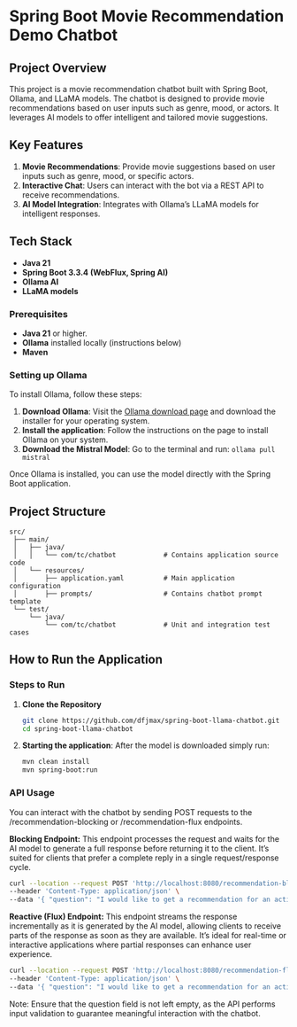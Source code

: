 # Spring Boot Movie Recommendation Demo Chatbot

## Project Overview
This project is a movie recommendation chatbot built with Spring Boot, Ollama, and LLaMA models.
The chatbot is designed to provide movie recommendations based on user inputs such as genre, mood, or actors.
It leverages AI models to offer intelligent and tailored movie suggestions.

## Key Features
1. **Movie Recommendations**: Provide movie suggestions based on user inputs such as genre, mood, or specific actors.
2. **Interactive Chat**: Users can interact with the bot via a REST API to receive recommendations.
3. **AI Model Integration**: Integrates with Ollama’s LLaMA models for intelligent responses.

## Tech Stack
- **Java 21**
- **Spring Boot 3.3.4 (WebFlux, Spring AI)**
- **Ollama AI**
- **LLaMA models**

### Prerequisites
- **Java 21** or higher.
- **Ollama** installed locally (instructions below)
- **Maven**

### Setting up Ollama

To install Ollama, follow these steps:

1. **Download Ollama**: Visit the [Ollama download page](https://ollama.com/download) and download the installer for your operating system.
2. **Install the application**: Follow the instructions on the page to install Ollama on your system.
3. **Download the Mistral Model**: Go to the terminal and run: `ollama pull mistral`
   
Once Ollama is installed, you can use the model directly with the Spring Boot application.

## Project Structure
```plaintext
src/
 ├── main/
 │   ├── java/
 │   │   └── com/tc/chatbot            # Contains application source code
 │   └── resources/
 │       ├── application.yaml          # Main application configuration
 │       ├── prompts/                  # Contains chatbot prompt template
 └── test/
     └── java/                         
         └── com/tc/chatbot            # Unit and integration test cases
```

## How to Run the Application

### Steps to Run

1. **Clone the Repository**
    ```bash
    git clone https://github.com/dfjmax/spring-boot-llama-chatbot.git
    cd spring-boot-llama-chatbot
    ```
2. **Starting the application**: After the model is downloaded simply run:
    ```bash
    mvn clean install
    mvn spring-boot:run
    ```

### API Usage

You can interact with the chatbot by sending POST requests to the /recommendation-blocking or /recommendation-flux endpoints.

**Blocking Endpoint:** This endpoint processes the request and waits for the AI model to generate a full response before returning it to the client. It’s suited for clients that prefer a complete reply in a single request/response cycle.
   ```bash
   curl --location --request POST 'http://localhost:8080/recommendation-blocking' \
   --header 'Content-Type: application/json' \
   --data '{ "question": "I would like to get a recommendation for an action movie, a thriller movie, and a sci-fi movie" }'
   ```
**Reactive (Flux) Endpoint:** This endpoint streams the response incrementally as it is generated by the AI model, allowing clients to receive parts of the response as soon as they are available. It’s ideal for real-time or interactive applications where partial responses can enhance user experience.
   ```bash
   curl --location --request POST 'http://localhost:8080/recommendation-flux' \
   --header 'Content-Type: application/json' \
   --data '{ "question": "I would like to get a recommendation for an action movie, a thriller movie, and a sci-fi movie" }'
   ```
Note: Ensure that the question field is not left empty, as the API performs input validation to guarantee meaningful interaction with the chatbot.
